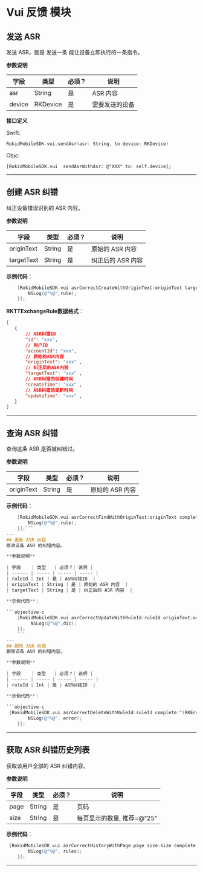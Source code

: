 # Vui 反馈 模块
## 发送 ASR
发送 ASR，就是 发送一条 能让设备立即执行的一条指令。

**参数说明**

| 字段    | 类型   | 必须？| 说明 |
| ------ | ----- | ----- | ----- |
| asr | String | 是 | ASR 内容 |
| device | RKDevice | 是 | 需要发送的设备 |

**接口定义**

Swift:

```swift
RokidMobileSDK.vui.sendAsr(asr: String, to device: RKDevice)
```

Objc:

```objc
[RokidMobileSDK.vui  sendAsrWithAsr: @"XXX" to: self.device];
```

---

## 创建 ASR 纠错
纠正设备错误识别的 ASR 内容。

**参数说明**
 
| 字段    | 类型   | 必须？| 说明 |
| ------ | ----- | ----- | ----- |
| originText | String | 是 | 原始的 ASR 内容  |
| targetText | String | 是 | 纠正后的 ASR 内容  |

**示例代码**：
 
```objective-c
    [RokidMobileSDK.vui asrCorrectCreateWithOriginText:originText targetText:targetText complete:^(RKError * error, RKTTExchangeRule * rule) {
        NSLog(@"%@",rule);
    }];
```
 
 **RKTTExchangeRule数据格式**：
   
 ```json
[
    {
        // ASR纠错ID
        "id": "xxx",   
        // 用户ID          
        "accountId": "xxx", 
        // 原始的ASR内容
        "originText": "xxx" ,
        // 纠正后的ASR内容
        "targetText": "xxx" ,
        // ASR纠错的创建时间
        "createTime": "xxx" ,
        // ASR纠错的更新时间
        "updateTime": "xxx" ,
    }
]
 ```
---
## 查询 ASR 纠错 
查询这条 ASR 是否被纠错过。

**参数说明**
 
| 字段    | 类型   | 必须？| 说明 |
| ------ | ----- | ----- | ----- |
| originText | String | 是 | 原始的 ASR 内容  |

**示例代码**：
 
```objective-c
    [RokidMobileSDK.vui asrCorrectFindWithOriginText:originText complete:^(RKError * error, RKTTExchangeRule * rule) {
        NSLog(@"%@",rule);
    }];```
---
## 更新 ASR 纠错 
修改该条 ASR 的纠错内容。

**参数说明**
 
| 字段    | 类型   | 必须？| 说明 |
| ------ | ----- | ----- | ----- |
| ruleId | Int | 是 | ASR纠错ID  |
| originText | String | 是 | 原始的 ASR 内容  |
| targetText | String | 是 | 纠正后的 ASR 内容  |

**示例代码**：
 
```objective-c
    [RokidMobileSDK.vui asrCorrectUpdateWithRuleId:ruleId originText:originText targetText:targetText complete:^(RKError * error, NSDictionary<NSString *,NSString *> * dic) {
         NSLog(@"%@",dic);
    }];
    ```
---
## 删除 ASR 纠错 
删除该条 ASR 的纠错内容。

**参数说明**
 
| 字段    | 类型   | 必须？| 说明 |
| ------ | ----- | ----- | ----- |
| ruleId | Int | 是 | ASR纠错ID  |

**示例代码**：
 
```objective-c
 [RokidMobileSDK.vui asrCorrectDeleteWithRuleId:ruleId complete:^(RKError * error, NSDictionary* dic) {
        NSLog(@"%@", error);
    }];        
```
---
## 获取 ASR 纠错历史列表 
获取该用户全部的 ASR 纠错内容。

**参数说明**
 
| 字段    | 类型   | 必须？| 说明 |
| ------ | ----- | ----- | ----- |
| page | String | 是 | 页码  |
| size | String | 是 | 每页显示的数量, 推荐=@“25”  |

**示例代码**：
 
```objective-c
 [RokidMobileSDK.vui asrCorrectHistoryWithPage:page size:size complete:^(RKError * error, NSArray<RKTTExchangeRule *> * rules) {
        NSLog(@"%@", rules);
    }];        
```
---


